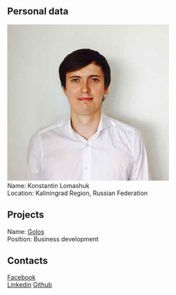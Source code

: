 ## Personal data
![ photo](../people/photo/konstantin_lomashuk.jpg)  
Name: Konstantin Lomashuk  
Location: Kaliningrad Region, Russian Federation  
## Projects 
Name: [Golos](../projects/golos.md)  
Position: Business development  
## Contacts 
[Facebook](https://www.facebook.com/k.lomashuk)  
[Linkedin](https://www.linkedin.com/in/lomashuk/) 
[Github](https://github.com/lomashuk) 